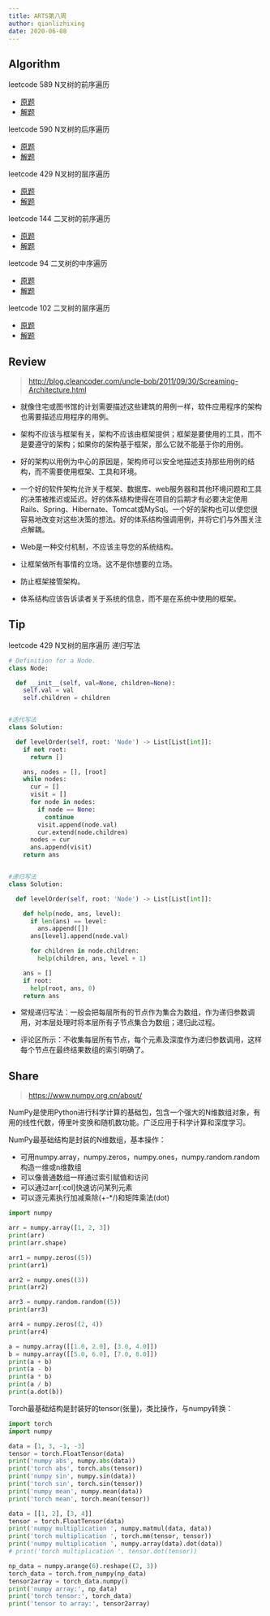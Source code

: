 ```yaml
---
title: ARTS第八周
author: qianlizhixing
date: 2020-06-08
---
```


## Algorithm

leetcode 589 N叉树的前序遍历

- [原题](https://leetcode-cn.com/problems/n-ary-tree-preorder-traversal/)
- [解题](https://github.com/qianlizhixing12/leetcode/blob/master/python/589.py)

leetcode 590 N叉树的后序遍历

- [原题](https://leetcode-cn.com/problems/n-ary-tree-postorder-traversal/)
- [解题](https://github.com/qianlizhixing12/leetcode/blob/master/python/590.py)

leetcode 429 N叉树的层序遍历

- [原题](https://leetcode-cn.com/problems/n-ary-tree-level-order-traversal/)
- [解题](https://github.com/qianlizhixing12/leetcode/blob/master/python/429.py)

leetcode 144 二叉树的前序遍历

- [原题](https://leetcode-cn.com/problems/binary-tree-preorder-traversal/)
- [解题](https://github.com/qianlizhixing12/leetcode/blob/master/python/144.py)

leetcode 94 二叉树的中序遍历

- [原题](https://leetcode-cn.com/problems/binary-tree-inorder-traversal/)
- [解题](https://github.com/qianlizhixing12/leetcode/blob/master/python/94.py)

leetcode 102 二叉树的层序遍历

- [原题](https://leetcode-cn.com/problems/binary-tree-inorder-traversal/)
- [解题](https://github.com/qianlizhixing12/leetcode/blob/master/python/102.py)

## Review

> http://blog.cleancoder.com/uncle-bob/2011/09/30/Screaming-Architecture.html

- 就像住宅或图书馆的计划需要描述这些建筑的用例一样，软件应用程序的架构也需要描述应用程序的用例。

- 架构不应该与框架有关，架构不应该由框架提供；框架是要使用的工具，而不是要遵守的架构；如果你的架构基于框架，那么它就不能基于你的用例。

- 好的架构以用例为中心的原因是，架构师可以安全地描述支持那些用例的结构，而不需要使用框架、工具和环境。

- 一个好的软件架构允许关于框架、数据库、web服务器和其他环境问题和工具的决策被推迟或延迟。好的体系结构使得在项目的后期才有必要决定使用Rails、Spring、Hibernate、Tomcat或MySql。一个好的架构也可以使您很容易地改变对这些决策的想法。好的体系结构强调用例，并将它们与外围关注点解耦。

- Web是一种交付机制，不应该主导您的系统结构。

- 让框架做所有事情的立场。这不是你想要的立场。

- 防止框架接管架构。

- 体系结构应该告诉读者关于系统的信息，而不是在系统中使用的框架。


## Tip

leetcode 429 N叉树的层序遍历 递归写法

```python
# Definition for a Node.
class Node:

  def __init__(self, val=None, children=None):
    self.val = val
    self.children = children


#迭代写法
class Solution:

  def levelOrder(self, root: 'Node') -> List[List[int]]:
    if not root:
      return []

    ans, nodes = [], [root]
    while nodes:
      cur = []
      visit = []
      for node in nodes:
        if node == None:
          continue
        visit.append(node.val)
        cur.extend(node.children)
      nodes = cur
      ans.append(visit)
    return ans


#递归写法
class Solution:

  def levelOrder(self, root: 'Node') -> List[List[int]]:

    def help(node, ans, level):
      if len(ans) == level:
        ans.append([])
      ans[level].append(node.val)

      for children in node.children:
        help(children, ans, level + 1)

    ans = []
    if root:
      help(root, ans, 0)
    return ans
```

- 常规递归写法：一般会把每层所有的节点作为集合为数组，作为递归参数调用，对本层处理时将本层所有子节点集合为数组；递归此过程。

- 评论区所示：不收集每层所有节点，每个元素及深度作为递归参数调用，这样每个节点在最终结果数组的索引明确了。


## Share

> https://www.numpy.org.cn/about/

NumPy是使用Python进行科学计算的基础包，包含一个强大的N维数组对象，有用的线性代数，傅里叶变换和随机数功能。广泛应用于科学计算和深度学习。

NumPy最基础结构是封装的N维数组，基本操作：

- 可用numpy.array，numpy.zeros，numpy.ones，numpy.random.random构造一维或n维数组
- 可以像普通数组一样通过索引赋值和访问
- 可以通过arr[:col]快速访问某列元素
- 可以逐元素执行加减乘除(+-*/)和矩阵乘法(dot)

```python
import numpy

arr = numpy.array([1, 2, 3])
print(arr)
print(arr.shape)

arr1 = numpy.zeros((5))
print(arr1)

arr2 = numpy.ones((3))
print(arr2)

arr3 = numpy.random.random((5))
print(arr3)

arr4 = numpy.zeros((2, 4))
print(arr4)

a = numpy.array([[1.0, 2.0], [3.0, 4.0]])
b = numpy.array([[5.0, 6.0], [7.0, 8.0]])
print(a + b)
print(a - b)
print(a * b)
print(a / b)
print(a.dot(b))
```

Torch最基础结构是封装好的tensor(张量)，类比操作，与numpy转换：

```python
import torch
import numpy

data = [1, 3, -1, -3]
tensor = torch.FloatTensor(data)
print('numpy abs', numpy.abs(data))
print('torch abs', torch.abs(tensor))
print('numpy sin', numpy.sin(data))
print('torch sin', torch.sin(tensor))
print('numpy mean', numpy.mean(data))
print('torch mean', torch.mean(tensor))

data = [[1, 2], [3, 4]]
tensor = torch.FloatTensor(data)
print('numpy multiplication ', numpy.matmul(data, data))
print('torch multiplication ', torch.mm(tensor, tensor))
print('numpy multiplication ', numpy.array(data).dot(data))
# print('torch multiplication ', tensor.dot(tensor))

np_data = numpy.arange(6).reshape((2, 3))
torch_data = torch.from_numpy(np_data)
tensor2array = torch_data.numpy()
print('numpy array:', np_data)
print('torch tensor:', torch_data)
print('tensor to array:', tensor2array)
```

